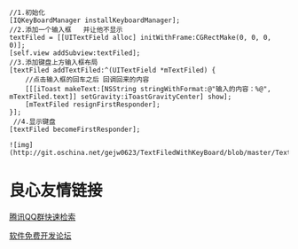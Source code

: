     //1.初始化
    [IQKeyBoardManager installKeyboardManager];
    //2.添加一个输入框   并让他不显示
    textFiled = [[UITextField alloc] initWithFrame:CGRectMake(0, 0, 0, 0)];
    [self.view addSubview:textFiled];
    //3.添加键盘上方输入框布局
    [textFiled addTextFiled:^(UITextField *mTextFiled) {
        //点击输入框的回车之后 回调回来的内容
        [[[iToast makeText:[NSString stringWithFormat:@"输入的内容：%@", mTextFiled.text]] setGravity:iToastGravityCenter] show];
        [mTextFiled resignFirstResponder];
    }];
     //4.显示键盘
    [textFiled becomeFirstResponder];

	![img](http://git.oschina.net/gejw0623/TextFiledWithKeyBoard/blob/master/TextFiledWithKeyBoard/screen.jpg)

 # 良心友情链接

[腾讯QQ群快速检索](http://u.720life.cn/s/8cf73f7c)

[软件免费开发论坛](http://u.720life.cn/s/bbb01dc0)